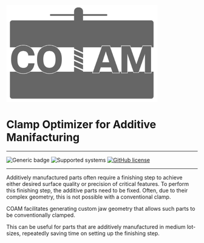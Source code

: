 <kbd><img src="docs/vectors/coam.svg" height="256" ></kbd>

# Clamp Optimizer for Additive Manifacturing

---

![Generic badge](https://img.shields.io/badge/python-3.11-informational.svg?style=for-the-badge)
![Supported systems](https://img.shields.io/badge/os-windows-informational.svg?style=for-the-badge)
[![GitHub license](https://img.shields.io/github/license/Jekannadar/COAM?style=for-the-badge)](https://github.com/Jekannadar/COAM/blob/main/LICENSE)

---

Additively manufactured parts often require a finishing step to achieve either desired surface quality or precision of
critical features.
To perform this finishing step, the additive parts need to be fixed. Often, due to their complex geometry, this is not
possible with a conventional clamp.

COAM facilitates generating custom jaw geometry that allows such parts to be conventionally clamped.

This can be useful for parts that are additively manufactured in medium lot-sizes, repeatedly saving time on setting up
the finishing step.
